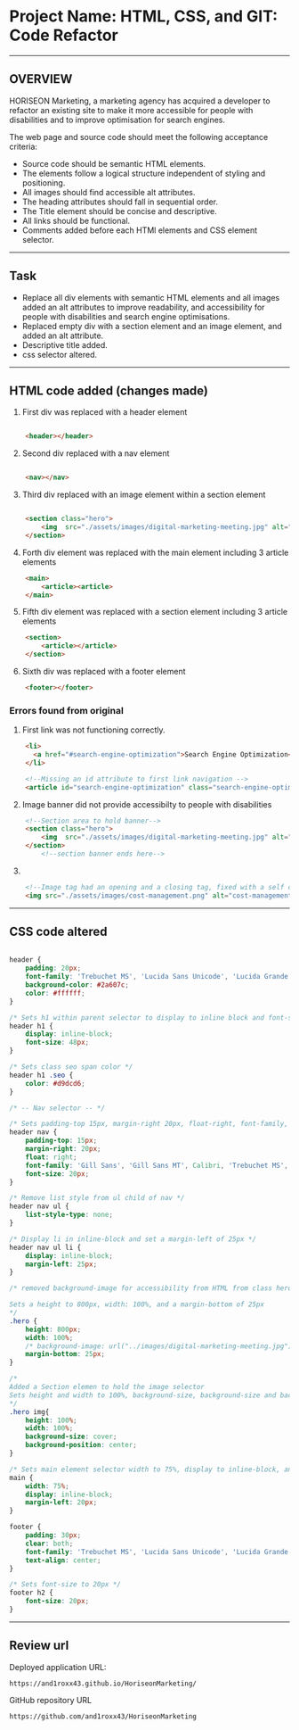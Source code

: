 # Project Name: HTML, CSS, and GIT: Code Refactor
___
## OVERVIEW

HORISEON Marketing, a marketing agency has acquired a developer to refactor an existing site to make it more accessible for people with disabilities and to improve optimisation for search engines.

The web page and source code should meet the following acceptance criteria:

- Source code should be semantic HTML elements.
- The elements follow a logical structure independent of styling and positioning.
- All images should find accessible alt attributes.
- The heading attributes should fall in sequential order.
- The Title element should be concise and descriptive.
- All links should be functional.
- Comments added before each HTMl elements and CSS element selector.


___
## Task

- Replace all div elements with semantic HTML elements and all images added an alt attributes to improve readability, and accessibility for people with disabilities and search engine optimisations.
- Replaced empty div with a section element and an image element, and added an alt attribute.
- Descriptive title added.
- css selector altered.
___
## HTML code added (changes made)

1. First div was replaced with a header element
```html

    <header></header>
```  

2. Second div replaced with a nav element
```html

    <nav></nav>
```  

3. Third div replaced with an image element within a section element 
```html

    <section class="hero">
        <img  src="./assets/images/digital-marketing-meeting.jpg" alt="page banner">
    </section>
```  

4. Forth div element was replaced with the main element including 3 article elements

```html
    <main>
        <article><article>
    </main>
```

5. Fifth div element was replaced with a section element including 3 article elements

```html
    <section>
        <article></article>
    </section>

```

6. Sixth div was replaced with a footer element

```html
    <footer></footer>
```

### Errors found from original

1. First link was not functioning correctly.

```html
    <li>
      <a href="#search-engine-optimization">Search Engine Optimization</a>
    </li>

    <!--Missing an id attribute to first link navigation -->
    <article id="search-engine-optimization" class="search-engine-optimization">
```

2. Image banner did not provide accessibilty to people with disabilities

```html
    <!--Section area to hold banner-->
    <section class="hero">
        <img  src="./assets/images/digital-marketing-meeting.jpg" alt="page banner">
    </section>
        <!--section banner ends here-->
```

3. 
```html
    <!--Image tag had an opening and a closing tag, fixed with a self closing tag-->
    <img src="./assets/images/cost-management.png" alt="cost-management logo" />
```

___

## CSS code altered

```css

header {
    padding: 20px;
    font-family: 'Trebuchet MS', 'Lucida Sans Unicode', 'Lucida Grande', 'Lucida Sans', Arial, sans-serif;
    background-color: #2a607c;
    color: #ffffff;
}

/* Sets h1 within parent selector to display to inline block and font-size 48px*/
header h1 {
    display: inline-block;
    font-size: 48px;
}

/* Sets class seo span color */
header h1 .seo {
    color: #d9dcd6;
}

/* -- Nav selector -- */

/* Sets padding-top 15px, margin-right 20px, float-right, font-family, font-size 20px to nav seletor */
header nav {
    padding-top: 15px;
    margin-right: 20px;
    float: right;
    font-family: 'Gill Sans', 'Gill Sans MT', Calibri, 'Trebuchet MS', sans-serif;
    font-size: 20px;
}

/* Remove list style from ul child of nav */
header nav ul {
    list-style-type: none;
}

/* Display li in inline-block and set a margin-left of 25px */
header nav ul li {
    display: inline-block;
    margin-left: 25px;
}

/* removed background-image for accessibility from HTML from class hero.

Sets a height to 800px, width: 100%, and a margin-bottom of 25px 
*/
.hero {
    height: 800px;
    width: 100%;
    /* background-image: url("../images/digital-marketing-meeting.jpg"); */
    margin-bottom: 25px;
}

/* 
Added a Section elemen to hold the image selector
Sets height and width to 100%, background-size, background-size and background-position
*/
.hero img{
    height: 100%;
    width: 100%;
    background-size: cover;
    background-position: center;
}
```
```css
/* Sets main element selector width to 75%, display to inline-block, and margin-left to 20px */
main {
    width: 75%;
    display: inline-block;
    margin-left: 20px;
}
```

```css
footer {
    padding: 30px;
    clear: both;
    font-family: 'Trebuchet MS', 'Lucida Sans Unicode', 'Lucida Grande', 'Lucida Sans', Arial, sans-serif;
    text-align: center;
}

/* Sets font-size to 20px */
footer h2 {
    font-size: 20px;
}
```
___
## Review url 

Deployed application URL:

```
https://and1roxx43.github.io/HoriseonMarketing/
```
GitHub repository URL

```
https://github.com/and1roxx43/HoriseonMarketing
```